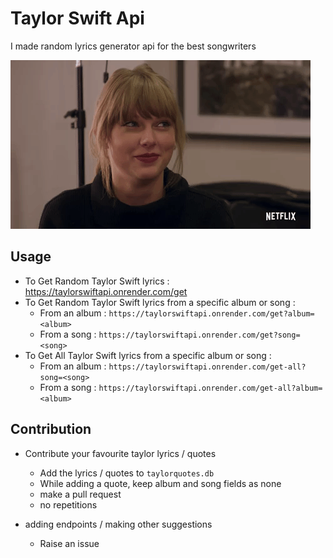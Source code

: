 # Taylor Swift Api

I made random lyrics generator api for the best songwriters 

![](taylor.gif)

## Usage
* To Get Random Taylor Swift lyrics : https://taylorswiftapi.onrender.com/get
* To Get Random Taylor Swift lyrics from a specific album or song :
  * From an album : ```https://taylorswiftapi.onrender.com/get?album=<album>```
  * From a song : ```https://taylorswiftapi.onrender.com/get?song=<song>```
* To Get All Taylor Swift lyrics from a specific album or song :
  * From an album : ```https://taylorswiftapi.onrender.com/get-all?song=<song>```
  * From a song : ```https://taylorswiftapi.onrender.com/get-all?album=<album>```

## Contribution

* Contribute your favourite taylor lyrics / quotes
  * Add the lyrics / quotes to `taylorquotes.db`
  * While adding a quote, keep album and song fields as none
  * make a pull request
  * no repetitions

* adding endpoints / making other suggestions
    * Raise an issue





